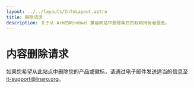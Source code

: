 ```yaml
---
layout: ../../layouts/InfoLayout.astro
title: 删除请求
description: 关于从 Arm的Windows 兼容网站中删除条目的权利持有者信息。
---
```


# 内容删除请求

如果您希望从此站点中删除您的产品或徽标，请通过电子邮件发送适当的信息至 [it-support@linaro.org](mailto:it-support@linaro.org)。
